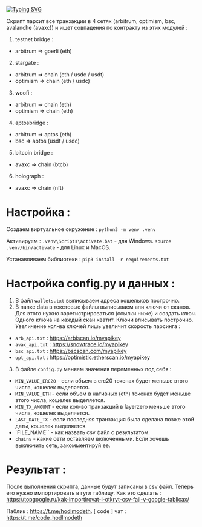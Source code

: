 [![Typing SVG](https://readme-typing-svg.herokuapp.com?color=%2336BCF7&lines=LayerZero+:+tx_checker)](https://git.io/typing-svg)

Скрипт парсит все транзакции в 4 сетях (arbitrum, optimism, bsc, avalanche (avaxc)) и ищет совпадения по контракту из этих модулей :

1. testnet bridge : 
- arbitrum => goerli (eth) 
2. stargate : 
- arbitrum => chain (eth / usdc / usdt)
- optimism => chain (eth / usdc)
3. woofi :
- arbitrum => chain (eth)
- optimism => chain (eth)
4. aptosbridge :
- arbitrum => aptos (eth)
- bsc => aptos (usdt / usdc)
5. bitcoin bridge :
- avaxc => chain (btcb)
6. holograph :
- avaxc => chain (nft)

# Настройка :

Создаем виртуальное окружение :
`python3 -m venv .venv`

Активируем :
`.venv\Scripts\activate.bat` - для Windows.
`source .venv/bin/activate` - для Linux и MacOS.

Устанавливаем библиотеки :
`pip3 install -r requirements.txt`

# Настройка config.py и данных :
1. В файл `wallets.txt` выписываем адреса кошельков построчно.
2. В папке data в текстовые файлы выписываем апи ключи от сканов. Для этого нужно зарегистрироваться (ссылки ниже) и создать ключ. Одного ключа на каждый скан хватит. Ключи вписывать построчно. Увеличение кол-ва ключей лишь увеличит скорость парсинга :
- `arb_api.txt` : https://arbiscan.io/myapikey
- `avax_api.txt` : https://snowtrace.io/myapikey
- `bsc_api.txt` : https://bscscan.com/myapikey
- `opt_api.txt` : https://optimistic.etherscan.io/myapikey
3. В файле `config.py` меняем значения переменных под себя :
- `MIN_VALUE_ERC20` - если объем в erc20 токенах будет меньше этого числа, кошелек выделяется.
- `MIN_VALUE_ETH` - если объем в нативных (eth) токенах будет меньше этого числа, кошелек выделяется.
- `MIN_TX_AMOUNT` - если кол-во транзакций в layerzero меньше этого числа, кошелек выделяется.
- `LAST_DATE_TX` - если последняя транзакция была сделана позже этой даты, кошелек выделяется. 
- `FILE_NAME`` - как назвать csv файл с результатом.
- `chains` - какие сети оставляем включенными. Если хочешь выключить сеть, закомментируй ее.

# Результат :
После выполнения скрипта, данные будут записаны в csv файл. Теперь его нужно импортировать в гугл таблицу. Как это сделать : https://topgoogle.ru/kak-importirovat-i-otkryt-csv-fajl-v-google-tablicax/

Паблик : https://t.me/hodlmodeth. [ code ] чат : https://t.me/code_hodlmodeth
